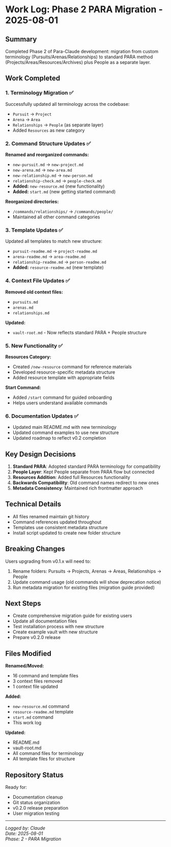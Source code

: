 # Work Log: Phase 2 PARA Migration - 2025-08-01

## Summary
Completed Phase 2 of Para-Claude development: migration from custom terminology (Pursuits/Arenas/Relationships) to standard PARA method (Projects/Areas/Resources/Archives) plus People as a separate layer.

## Work Completed

### 1. Terminology Migration ✅
Successfully updated all terminology across the codebase:
- `Pursuit` → `Project` 
- `Arena` → `Area`
- `Relationships` → `People` (as separate layer)
- Added `Resources` as new category

### 2. Command Structure Updates ✅
**Renamed and reorganized commands:**
- `new-pursuit.md` → `new-project.md`
- `new-arena.md` → `new-area.md`
- `new-relationship.md` → `new-person.md`
- `relationship-check.md` → `people-check.md`
- **Added:** `new-resource.md` (new functionality)
- **Added:** `start.md` (new getting started command)

**Reorganized directories:**
- `/commands/relationships/` → `/commands/people/`
- Maintained all other command categories

### 3. Template Updates ✅
Updated all templates to match new structure:
- `pursuit-readme.md` → `project-readme.md`
- `arena-readme.md` → `area-readme.md`
- `relationship-readme.md` → `person-readme.md`
- **Added:** `resource-readme.md` (new template)

### 4. Context File Updates ✅
**Removed old context files:**
- `pursuits.md`
- `arenas.md`
- `relationships.md`

**Updated:**
- `vault-root.md` - Now reflects standard PARA + People structure

### 5. New Functionality ✅
**Resources Category:**
- Created `/new-resource` command for reference materials
- Developed resource-specific metadata structure
- Added resource template with appropriate fields

**Start Command:**
- Added `/start` command for guided onboarding
- Helps users understand available commands

### 6. Documentation Updates ✅
- Updated main README.md with new terminology
- Updated command examples to use new structure
- Updated roadmap to reflect v0.2 completion

## Key Design Decisions

1. **Standard PARA**: Adopted standard PARA terminology for compatibility
2. **People Layer**: Kept People separate from PARA flow but connected
3. **Resources Addition**: Added full Resources functionality 
4. **Backwards Compatibility**: Old command names redirect to new ones
5. **Metadata Consistency**: Maintained rich frontmatter approach

## Technical Details

- All files renamed maintain git history
- Command references updated throughout
- Templates use consistent metadata structure
- Install script updated to create new folder structure

## Breaking Changes

Users upgrading from v0.1.x will need to:
1. Rename folders: Pursuits → Projects, Arenas → Areas, Relationships → People
2. Update command usage (old commands will show deprecation notice)
3. Run metadata migration for existing files (migration guide provided)

## Next Steps

- Create comprehensive migration guide for existing users
- Update all documentation files
- Test installation process with new structure
- Create example vault with new structure
- Prepare v0.2.0 release

## Files Modified

**Renamed/Moved:**
- 16 command and template files
- 3 context files removed
- 1 context file updated

**Added:**
- `new-resource.md` command
- `resource-readme.md` template
- `start.md` command
- This work log

**Updated:**
- README.md
- vault-root.md
- All command files for terminology
- All template files for structure

## Repository Status

Ready for:
- Documentation cleanup
- Git status organization
- v0.2.0 release preparation
- User migration testing

---

*Logged by: Claude*  
*Date: 2025-08-01*  
*Phase: 2 - PARA Migration*